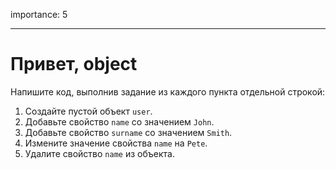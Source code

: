 importance: 5

---

# Привет, object

Напишите код, выполнив задание из каждого пункта отдельной строкой:

1. Создайте пустой объект `user`.
2. Добавьте свойство `name` со значением `John`.
3. Добавьте свойство `surname` со значением `Smith`.
4. Измените значение свойства `name` на `Pete`.
5. Удалите свойство `name` из объекта.

